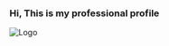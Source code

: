 ### Hi, This is my professional profile

![Logo](https://media.licdn.com/dms/image/D4E16AQEAzfdoKaxo8Q/profile-displaybackgroundimage-shrink_350_1400/0/1680125718997?e=1706140800&v=beta&t=qj6MMkbi2CCaDF2tIFChnKdfDe1fFdOUDHBlNyZ6soA)


